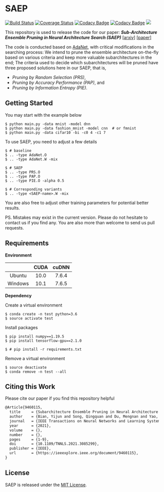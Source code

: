 # SAEP

[![Build Status](https://app.travis-ci.com/eustomaqua/SAEP.svg?branch=master)](https://app.travis-ci.com/eustomaqua/SAEP)
[![Coverage Status](https://coveralls.io/repos/github/eustomaqua/SAEP/badge.svg?branch=master)](https://coveralls.io/github/eustomaqua/SAEP?branch=master)
[![Codacy Badge](https://app.codacy.com/project/badge/Grade/a758b0c84d3d45cb8f1fa414abd64c09)](https://www.codacy.com/gh/eustomaqua/SAEP/dashboard?utm_source=github.com&amp;utm_medium=referral&amp;utm_content=eustomaqua/SAEP&amp;utm_campaign=Badge_Grade)
[![Codacy Badge](https://app.codacy.com/project/badge/Coverage/a758b0c84d3d45cb8f1fa414abd64c09)](https://www.codacy.com/gh/eustomaqua/SAEP/dashboard?utm_source=github.com&amp;utm_medium=referral&amp;utm_content=eustomaqua/SAEP&amp;utm_campaign=Badge_Coverage)
![](https:\//img.shields.io\/badge\/baseline-adanet-brightgreen) 


This repository is used to release the code for our paper: ***Sub-Architecture Ensemble Pruning in Neural Architecture Search (SAEP)*** [[arxiv]](https://arxiv.org/abs/1910.00370v2) [[paper]](https://ieeexplore.ieee.org/document/9460115) 

The code is conducted based on [AdaNet](https://github.com/tensorflow/adanet), with critical modifications in the searching process: We intend to prune the ensemble architecture on-the-fly based on various criteria and keep more valuable subarchitectures in the end; The criteria used to decide which subarchitectures will be pruned have three proposed solutions here in our SAEP, that is,

- *Pruning by Random Selection (PRS)*,
- *Pruning by Accuracy Performance (PAP)*, and
- *Pruning by Information Entropy (PIE)*.

## Getting Started

You may start with the example below

```shell
$ python main.py -data mnist -model dnn
$ python main.py -data fashion_mnist -model cnn  # or fmnist
$ python main.py -data cifar10 -bi -c0 4 -c1 7
```

To use SAEP, you need to adjust a few details

```shell
$ # baseline
$ .. -type AdaNet.O
$ .. -type AdaNet.W -mix

$ # SAEP
$ .. -type PRS.O
$ .. -type PAP.O
$ .. -type PIE.O -alpha 0.5

$ # Corresponding variants
$ .. -type <SAEP-name>.W -mix
```

You are also free to adjust other training parameters for potential better results. 

PS. Mistakes may exist in the current version. Please do not hesitate to contact us if you find any. You are also more than welcome to send us pull requests.

## Requirements

**Environment**

|         | CUDA | cuDNN |
|:-------:|:----:|:-----:|
| Ubuntu  | 10.0 | 7.6.4 |
| Windows | 10.1 | 7.6.5 |

**Dependency**

Create a virtual environment
```shell
$ conda create -n test python=3.6
$ source activate test
```

Install packages
```shell
$ pip install numpy==1.19.5
$ pip install tensorflow-gpu==2.1.0

$ # pip install -r requirements.txt
```

Remove a virtual environment
```shell
$ source deactivate
$ conda remove -n test --all
```

## Citing this Work

Please cite our paper if you find this repository helpful

```tex
@Article{9460115,
  title     = {Subarchitecture Ensemble Pruning in Neural Architecture Search},
  author    = {Bian, Yijun and Song, Qingquan and Du, Mengnan and Yao, Jun and Chen, Huanhuan and Hu, Xia},
  journal   = {IEEE Transactions on Neural Networks and Learning Systems},
  year      = {2021},
  volume    = {},
  number    = {},
  pages     = {1-9},
  doi       = {10.1109/TNNLS.2021.3085299},
  publisher = {IEEE},
  url       = {https://ieeexplore.ieee.org/document/9460115},
}
```

## License

SAEP is released under the [MIT License](./LICENSE).
